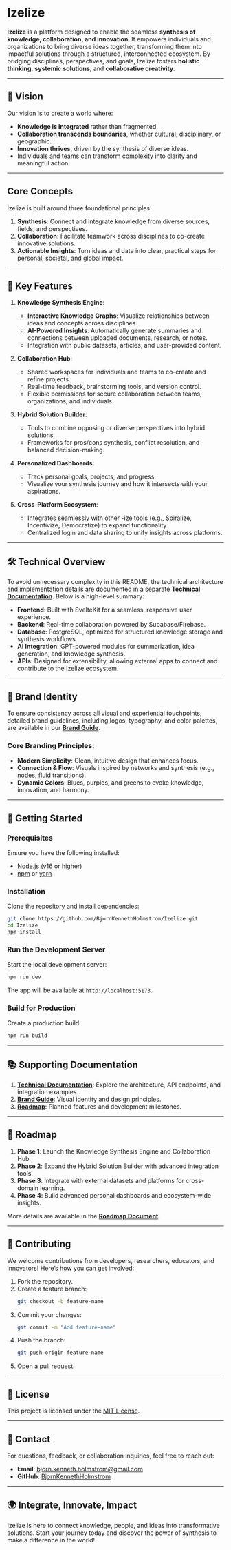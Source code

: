 # Izelize

**Izelize** is a platform designed to enable the seamless **synthesis of knowledge, collaboration, and innovation**. It empowers individuals and organizations to bring diverse ideas together, transforming them into impactful solutions through a structured, interconnected ecosystem. By bridging disciplines, perspectives, and goals, Izelize fosters **holistic thinking**, **systemic solutions**, and **collaborative creativity**.

---

## 🌟 **Vision**

Our vision is to create a world where:
- **Knowledge is integrated** rather than fragmented.
- **Collaboration transcends boundaries**, whether cultural, disciplinary, or geographic.
- **Innovation thrives**, driven by the synthesis of diverse ideas.
- Individuals and teams can transform complexity into clarity and meaningful action.

---

## **Core Concepts**

Izelize is built around three foundational principles:

1. **Synthesis**: Connect and integrate knowledge from diverse sources, fields, and perspectives.
2. **Collaboration**: Facilitate teamwork across disciplines to co-create innovative solutions.
3. **Actionable Insights**: Turn ideas and data into clear, practical steps for personal, societal, and global impact.

---

## 🔑 **Key Features**

1. **Knowledge Synthesis Engine**:
   - **Interactive Knowledge Graphs**: Visualize relationships between ideas and concepts across disciplines.
   - **AI-Powered Insights**: Automatically generate summaries and connections between uploaded documents, research, or notes.
   - Integration with public datasets, articles, and user-provided content.

2. **Collaboration Hub**:
   - Shared workspaces for individuals and teams to co-create and refine projects.
   - Real-time feedback, brainstorming tools, and version control.
   - Flexible permissions for secure collaboration between teams, organizations, and individuals.

3. **Hybrid Solution Builder**:
   - Tools to combine opposing or diverse perspectives into hybrid solutions.
   - Frameworks for pros/cons synthesis, conflict resolution, and balanced decision-making.

4. **Personalized Dashboards**:
   - Track personal goals, projects, and progress.
   - Visualize your synthesis journey and how it intersects with your aspirations.

5. **Cross-Platform Ecosystem**:
   - Integrates seamlessly with other -ize tools (e.g., Spiralize, Incentivize, Democratize) to expand functionality.
   - Centralized login and data sharing to unify insights across platforms.

---

## 🛠️ **Technical Overview**

To avoid unnecessary complexity in this README, the technical architecture and implementation details are documented in a separate **[Technical Documentation](./docs/technical-details.md)**. Below is a high-level summary:

- **Frontend**: Built with SvelteKit for a seamless, responsive user experience.
- **Backend**: Real-time collaboration powered by Supabase/Firebase.
- **Database**: PostgreSQL, optimized for structured knowledge storage and synthesis workflows.
- **AI Integration**: GPT-powered modules for summarization, idea generation, and knowledge synthesis.
- **APIs**: Designed for extensibility, allowing external apps to connect and contribute to the Izelize ecosystem.

---

## 🎨 **Brand Identity**

To ensure consistency across all visual and experiential touchpoints, detailed brand guidelines, including logos, typography, and color palettes, are available in our **[Brand Guide](./docs/brand-guide.md)**.

### Core Branding Principles:
- **Modern Simplicity**: Clean, intuitive design that enhances focus.
- **Connection & Flow**: Visuals inspired by networks and synthesis (e.g., nodes, fluid transitions).
- **Dynamic Colors**: Blues, purples, and greens to evoke knowledge, innovation, and harmony.

---

## 🚀 **Getting Started**

### Prerequisites
Ensure you have the following installed:
- [Node.js](https://nodejs.org/) (v16 or higher)
- [npm](https://www.npmjs.com/) or [yarn](https://yarnpkg.com/)

### Installation
Clone the repository and install dependencies:
```bash
git clone https://github.com/BjornKennethHolmstrom/Izelize.git
cd Izelize
npm install
```

### Run the Development Server
Start the local development server:
```bash
npm run dev
```
The app will be available at `http://localhost:5173`.

### Build for Production
Create a production build:
```bash
npm run build
```

---

## 📚 **Supporting Documentation**

1. **[Technical Documentation](./docs/technical-details.md)**: Explore the architecture, API endpoints, and integration examples.
2. **[Brand Guide](./docs/brand-guide.md)**: Visual identity and design principles.
3. **[Roadmap](./docs/roadmap.md)**: Planned features and development milestones.

---

## 🚀 **Roadmap**

1. **Phase 1**: Launch the Knowledge Synthesis Engine and Collaboration Hub.
2. **Phase 2**: Expand the Hybrid Solution Builder with advanced integration tools.
3. **Phase 3**: Integrate with external datasets and platforms for cross-domain learning.
4. **Phase 4**: Build advanced personal dashboards and ecosystem-wide insights.

More details are available in the **[Roadmap Document](./docs/roadmap.md)**.

---

## 🤝 **Contributing**

We welcome contributions from developers, researchers, educators, and innovators! Here’s how you can get involved:
1. Fork the repository.
2. Create a feature branch:
   ```bash
   git checkout -b feature-name
   ```
3. Commit your changes:
   ```bash
   git commit -m "Add feature-name"
   ```
4. Push the branch:
   ```bash
   git push origin feature-name
   ```
5. Open a pull request.

---

## 📜 **License**

This project is licensed under the [MIT License](./LICENSE).

---

## 💌 **Contact**

For questions, feedback, or collaboration inquiries, feel free to reach out:
- **Email**: bjorn.kenneth.holmstrom@gmail.com
- **GitHub**: [BjornKennethHolmstrom](https://github.com/BjornKennethHolmstrom)

---

## 🌍 **Integrate, Innovate, Impact**

Izelize is here to connect knowledge, people, and ideas into transformative solutions. Start your journey today and discover the power of synthesis to make a difference in the world!


